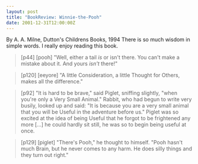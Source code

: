 ```yaml
---
layout: post
title: "BookReview: Winnie-the-Pooh"
date: 2001-12-31T12:00:00Z
---
```

By A. A. Milne, Dutton's Childrens Books, 1994
 There is so much wisdom in simple words.  I really enjoy
reading this book.


> [p44] [pooh] "Well, either a tail _is_ or isn't there.  You can't make a
> mistake about it.  And yours _isn't_ there!"



> [p120] [eeyore] "A little Consideration, a little Thought for Others, makes all
> the difference."



> [p92] "It is hard to be brave," said Piglet, sniffing slightly, "when
> you're only a Very Small Animal."
> Rabbit, who had begun to write very busily, looked up and said:
> "It is because you are a very small animal that you will be Useful in
> the adventure before us."
> Piglet was so excited at the idea of being Useful that he forgot to be
> frightened any more [...] he could hardly sit still, he was so 
> to begin being useful at once.



> [p129] [piglet] "There's Pooh," he thought to himself.  "Pooh hasn't much
> Brain, but he never comes to any harm.  He does silly things and they
> turn out right."
> 



